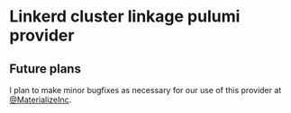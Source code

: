# Linkerd cluster linkage pulumi provider

## Future plans

I plan to make minor bugfixes as necessary for our use of this provider at
[@MaterializeInc](https://github.com/MaterializeInc).

[pulumi-docker]: https://github.com/pulumi/pulumi-docker
[Buildkit]: http://github.com/moby/buildkit
